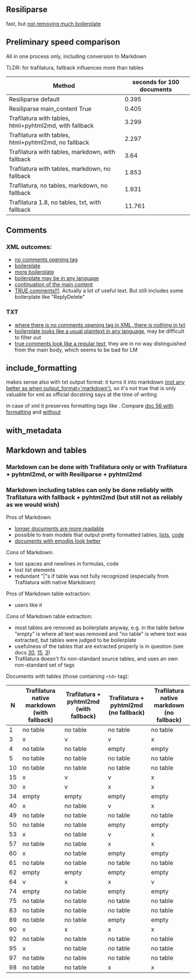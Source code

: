 ## Resiliparse

fast, but [not removing much boilerplate](https://github.com/MariaFjodorowa/warc2text-runner/tree/main/two/sample100/resili) 

## Preliminary speed comparison

All in one process only, including conversion to Markdown

TLDR: for trafilatura, fallback influences more than tables 

| Method                                                 | seconds for 100 documents |
|--------------------------------------------------------|---------------------------|
| Resiliparse default                                    | 0.395                     |
| Resiliparse main_content True                          | 0.405                     |
| Trafilatura with tables, html+pyhtml2md, with fallback | 3.299                     |
| Trafilatura with tables, html+pyhtml2md, no fallback   | 2.297                     |
| Trafilatura with tables, markdown, with fallback       | 3.64                      |
| Trafilatura with tables, markdown, no fallback         | 1.853                     |
| Trafilatura, no tables, markdown, no fallback          | 1.931                     |
|Trafilatura 1.8, no tables, txt, with fallback| 11.761|

## Comments

### XML outcomes:

- [no comments opening tag](traf/traf-xml-tables-True-no_fallback-False-comments-True/8-traf-xml-tables-True-no_fallback-False-comments-True.xml)
- [boilerplate](traf/traf-xml-tables-True-no_fallback-False-comments-True/IS_COMMENTS-6-traf-xml-tables-True-no_fallback-False-comments-True.xml)
- [more boilerplate](traf/traf-xml-tables-True-no_fallback-False-comments-True/IS_COMMENTS-33-traf-xml-tables-True-no_fallback-False-comments-True.xml)
- [boilerplate may be in any language](traf/traf-xml-tables-True-no_fallback-False-comments-True/IS_COMMENTS-44-traf-xml-tables-True-no_fallback-False-comments-True.xml)
- [continuation of the main content](traf/traf-xml-tables-True-no_fallback-False-comments-True/IS_COMMENTS-38-traf-xml-tables-True-no_fallback-False-comments-True.xml)
- [TRUE comments!!!](traf/traf-xml-tables-True-no_fallback-False-comments-True/IS_COMMENTS-IS_TABLE-61-traf-xml-tables-True-no_fallback-False-comments-True.xml). Actually a lot of useful text. But still includes some boilerplate like "ReplyDelete"

### TXT

- [where there is no comments opening tag in XML, there is nothing in txt](traf/traf-txt-tables-False-no_fallback-False-comments-True/8-traf-txt-tables-False-no_fallback-False-comments-True.txt)
- [boilerplate looks like a usual plaintext in any language](traf/traf-txt-tables-False-no_fallback-False-comments-True/44-traf-txt-tables-False-no_fallback-False-comments-True.txt), may be difficult to filter out
- [true comments look like a regular text](traf/traf-txt-tables-False-no_fallback-False-comments-True/IS_TABLE-61-traf-txt-tables-False-no_fallback-False-comments-True.txt), they are in no way distinguished from the main body, which seems to be bad for LM

## include_formatting

makes sense also with txt output format: it turns it into markdown [(not any better as when output_format='markdown')](traf/traf-txt-tables-False-no_fallback-False-comments-False-formatting-True-metadata-True/56-traf-txt-tables-False-no_fallback-False-comments-False-formatting-True-metadata-True.txt), so it's not true that is only valuable for xml as official docstring says at the time of writing

in case of xml it preserves formatting tags like [<hi>](https://tei-c.org/release/doc/tei-p5-doc/en/html/ref-hi.html). Compare [doc 56 with formatting](traf/traf-xml-tables-True-no_fallback-False-comments-True-formatting-False-metadata-False/56-traf-xml-tables-True-no_fallback-False-comments-True-formatting-False-metadata-False.xml) and [without](traf/traf-xml-tables-True-no_fallback-False-comments-True-formatting-True-metadata-True/56-traf-xml-tables-True-no_fallback-False-comments-True-formatting-True-metadata-True.xml)

## with_metadata



## Markdown and tables

### Markdown can be done with Trafilatura only or with Trafilatura + pyhtml2md, or with Resiliparse + pyhtml2md

### Markdown including tables can only be done reliably with Trafilatura with fallback + pyhtml2md (but still not as reliably as we would wish)

Pros of Markdown:

- [longer documents are more readable](https://github.com/MariaFjodorowa/warc2text-runner/blob/main/two/sample100/traf/traf-markdown-tables-True-no_fallback-True/IS_TABLE-61-traf-markdown-tables-True-no_fallback-True.md)
- possible to train models that output pretty formatted tables, [lists](https://github.com/MariaFjodorowa/warc2text-runner/blob/main/two/sample100/traf/traf-html-tables-True-no_fallback-True/55-traf-html-tables-True-no_fallback-True.md), [code](https://github.com/MariaFjodorowa/warc2text-runner/blob/main/two/sample100/traf/traf-markdown-tables-True-no_fallback-True/56-traf-markdown-tables-True-no_fallback-True.md)
- [documents with emodjis look better](https://github.com/MariaFjodorowa/warc2text-runner/blob/main/two/sample100/traf/traf-markdown-tables-True-no_fallback-True/18-traf-markdown-tables-True-no_fallback-True.md)

Cons of Markdown:

- lost spaces and newlines in formulas, code
- lost list elements
- redundant "|"s if table was not fully recognized (especially from Trafilatura with native Markdown)

Pros of Markdown table extraction:

- users like it

Cons of Markdown table extraction:

- most tables are removed as boilerplate anyway, e.g. in the table below "empty" is where all text was removed and "no table" is where text was extracted, but tables were judged to be boilerplate
- usefulness of the tables that are extracted properly is in question (see docs [30](https://github.com/MariaFjodorowa/warc2text-runner/blob/main/two/sample100/traf/traf-html-tables-True-no_fallback-False/30-traf-html-tables-True-no_fallback-False.md), [15](https://github.com/MariaFjodorowa/warc2text-runner/blob/main/two/sample100/traf/traf-html-tables-True-no_fallback-False/15-traf-html-tables-True-no_fallback-False.md), [3](https://github.com/MariaFjodorowa/warc2text-runner/blob/main/two/sample100/traf/traf-html-tables-True-no_fallback-False/3-traf-html-tables-True-no_fallback-False.md))
- Trafilatura doesn't fix non-standard source tables, and uses an own non-standard set of tags

Documents with tables (those containing `<td>` tag):

| N  | Trafilatura native markdown (with fallback) | Trafilatura + pyhtml2md (with fallback) | Trafilatura + pyhtml2md (no fallback) | Trafilatura native markdown (no fallback) |
|----|---------------------------------------------|-----------------------------------------|---------------------------------------|-------------------------------------------|
| 1  | no table                                    | no table                                | no table                              | no table                                  
| 3  | x                                           | v                                       | v                                     | x                                         |
| 4  | no table                                    | no table                                | empty                                 | empty                                     | 
| 5  | no table                                    | no table                                | no table                              | no table                                  
| 10 | no table                                    | no table                                | no table                              | no table                                  
| 15 | x                                           | v                                       | v                                     | x                                         | 
| 30 | x                                           | v                                       | x                                     | x                                         |
| 34 | empty                                       | empty                                   | empty                                 | empty                                     
| 40 | x                                           | no table                                | v                                     | x                                         
| 49 | no table                                    | no table                                | no table                              | no table                                  
| 50 | no table                                    | no table                                | empty                                 | empty                                     
| 53 | x                                           | no table                                | v                                     | x                                         
| 57 | no table                                    | no table                                | x                                     | x                                         
| 60 | x                                           | no table                                | empty                                 | empty                                     
| 61 | no table                                    | no table                                | no table                              | no table                                  
| 62 | empty                                       | empty                                   | empty                                 | empty                                     
| 64 | v                                           | x                                       | x                                     | v                                         |
| 74 | empty                                       | no table                                | empty                                 | empty                                     |
| 75 | no table                                    | no table                                | no table                              | no table                                  |
| 83 | no table                                    | no table                                | no table                              | no table                                  
| 89 | no table                                    | no table                                | empty                                 | empty                                     
| 90 | x                                           | x                                       | x                                     | x                                         
| 92 | no table                                    | no table                                | no table                              | no table                                  |
| 95 | x                                           | no table                                | no table                              | no table
| 97 | no table                                    | no table                                | no table                              | no table
|98| no table                                    | no table                                | x                                     |x

